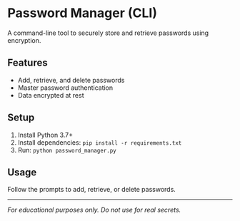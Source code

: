 # Password Manager (CLI)

A command-line tool to securely store and retrieve passwords using encryption.

## Features
- Add, retrieve, and delete passwords
- Master password authentication
- Data encrypted at rest

## Setup
1. Install Python 3.7+
2. Install dependencies: `pip install -r requirements.txt`
3. Run: `python password_manager.py`

## Usage
Follow the prompts to add, retrieve, or delete passwords.

---
*For educational purposes only. Do not use for real secrets.* 